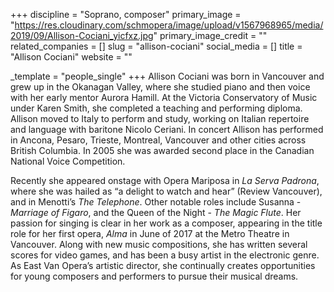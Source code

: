+++
discipline = "Soprano, composer"
primary_image = "https://res.cloudinary.com/schmopera/image/upload/v1567968965/media/2019/09/Allison-Cociani_yicfxz.jpg"
primary_image_credit = ""
related_companies = []
slug = "allison-cociani"
social_media = []
title = "Allison Cociani"
website = ""

_template = "people_single"
+++
Allison Cociani was born in Vancouver and grew up in the Okanagan Valley, where she studied piano and then voice with her early mentor Aurora Hamill. At the Victoria Conservatory of Music under Karen Smith, she completed a teaching and performing diploma. Allison moved to Italy to perform and study, working on Italian repertoire and language with baritone Nicolo Ceriani. In concert Allison has performed in Ancona, Pesaro, Trieste, Montreal, Vancouver and other cities across British Columbia. In 2005 she was awarded second place in the Canadian National Voice Competition. 

Recently she appeared onstage with Opera Mariposa in _La Serva Padrona_, where she was hailed as “a delight to watch and hear” (Review Vancouver), and in Menotti’s _The Telephone_. Other notable roles include Susanna - _Marriage of Figaro_, and the Queen of the Night - _The Magic Flute_. Her passion for singing is clear in her work as a composer, appearing in the title role for her first opera, _Alma_ in June of 2017 at the Metro Theatre in Vancouver. Along with new music compositions, she has written several scores for video games, and has been a busy artist in the electronic genre. As East Van Opera’s artistic director, she continually creates opportunities for young composers and performers to pursue their musical dreams.